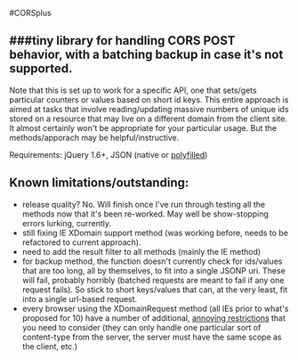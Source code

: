 #CORSplus

###tiny library for handling CORS POST behavior, with a batching backup in case it's not supported.
-------------

Note that this is set up to work for a specific API, one that sets/gets particular counters or values based on short id keys. This entire approach is aimed at tasks that involve reading/updating massive numbers of unique ids stored on a resource that may live on a different domain from the client site.  It almost certainly won't be appropriate for your particular usage.  But the methods/apporach may be helpful/instructive.

Requirements: jQuery 1.6+, JSON (native or [polyfilled](https://github.com/douglascrockford/JSON-js))

Known limitations/outstanding: 
-----------
*	release quality?  No. Will finish once I've run through testing all the methods now that it's been re-worked. May well be show-stopping errors lurking, currently.
*	still fixing IE XDomain support method (was working before, needs to be refactored to current approach).
*	need to add the result filter to all methods (mainly the IE method)
*	for backup method, the function doesn't currently check for ids/values that are too long, all by themselves, to fit into a single JSONP uri. These will fail, probably horribly (batched requests are meant to fail if any one request fails). So stick to short keys/values that can, at the very least, fit into a single url-based request.
*	every browser using the XDomainRequest method (all IEs prior to what's proposed for 10) have a number of additional, [annoying restrictions](http://blogs.msdn.com/b/ieinternals/archive/2010/05/13/xdomainrequest-restrictions-limitations-and-workarounds.aspx) that you need to consider (they can only handle one particular sort of content-type from the server, the server must have the same scope as the client, etc.)